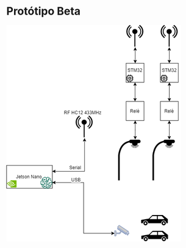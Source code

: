 # Protótipo Beta

![alt text](https://github.com/Ailumi/prototipo-beta/blob/master/jetson-nano/solucaoHardware.png?raw=true)
